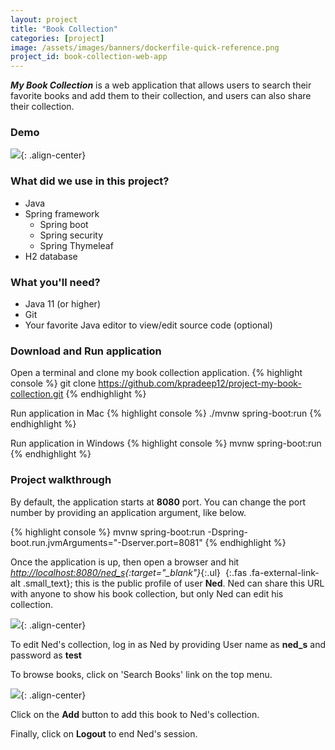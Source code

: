 ```yaml
---
layout: project
title: "Book Collection"
categories: [project]
image: /assets/images/banners/dockerfile-quick-reference.png
project_id: book-collection-web-app
---
```


**_My Book Collection_** is a web application that allows users to search their favorite books and add them to their collection, and users can also share their collection.

### Demo
![]({{site.baseurl}}/assets/images/projects/my-book-collection/my-book-collection.gif){: .align-center}

### What did we use in this project?
* Java
* Spring framework
    * Spring boot
    * Spring security
    * Spring Thymeleaf
* H2 database

### What you'll need?
* Java 11 (or higher)
* Git
* Your favorite Java editor to view/edit source code (optional)

### Download and Run application
Open a terminal and clone my book collection application.
{% highlight console %}
git clone https://github.com/kpradeep12/project-my-book-collection.git
{% endhighlight %}

Run application in Mac
{% highlight console %}
./mvnw spring-boot:run
{% endhighlight %}

Run application in Windows
{% highlight console %}
mvnw spring-boot:run
{% endhighlight %}

### Project walkthrough

By default, the application starts at **8080** port. You can change the port number by providing an application argument, like below.

{% highlight console %}
mvnw spring-boot:run -Dspring-boot.run.jvmArguments="-Dserver.port=8081"
{% endhighlight %}

Once the application is up, then open a browser and hit *[http://localhost:8080/ned_s](http://localhost:8080/ned_s){:target="_blank"}*{:.ul} *&nbsp;*{:.fas .fa-external-link-alt .small_text}; this is the public profile of user **Ned**. Ned can share this URL with anyone to show his book collection, but only Ned can edit his collection.

![]({{site.baseurl}}/assets/images/projects/my-book-collection/ned_s_collection.jpg){: .align-center}

To edit Ned's collection, log in as Ned by providing User name as **ned_s** and password as **test**

To browse books, click on 'Search Books' link on the top menu.

![]({{site.baseurl}}/assets/images/projects/my-book-collection/search_books.jpg){: .align-center}

Click on the **Add** button to add this book to Ned's collection.

Finally, click on **Logout** to end Ned's session.